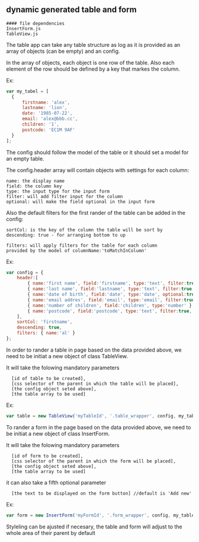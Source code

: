 ## dynamic generated table and form


```
#### file dependencies
InsertForm.js
TableView.js
```

The table app can take any table structure as log as it is 
provided as an array of objects (can be empty) and an config. 

In the array of objects, each object is one row of the table.
Also each element of the row should be defined by a key that 
markes the column.

Ex:
```js
var my_tabel = [
  {
      firstname: 'alex',
      lastname: 'lion',
      date: '1985-07-22',
      email: 'alex@bbb.cc',
      children: '1',
      postcode: 'EC1M 9AF'
  }
];
```
The config should follow the model of the table or it should
set a model for an empty table.

The config.header array will contain objects with settings
for each column:
```
name: the display name
field: the column key
type: the input type for the input form
filter: will add filter input for the column
optional: will make the field optional in the input form
```
Also the default filters for the first rander of the table
can be added in the config:
```
sortCol: is the key of the column the table will be sort by
descending: true - for arranging bottom to up

filters: will apply filters for the table for each column 
provided by the model of columnName:'toMatchInColumn'
```

Ex:
```js
var config = {
    header:[
        { name:'first name', field:'firstname', type:'text', filter:true },
        { name:'last name', field:'lastname', type:'text', filter:true },
        { name:'date of birth', field:'date', type:'date', optional:true },
        { name:'email addres', field:'email', type:'email', filter:true },
        { name:'number of children', field:'children', type:'number' },
        { name:'postcode', field:'postcode', type:'text', filter:true, optional:true }
    ],
    sortCol: 'firstname',
    descending: true,
    filters: { name:'al' }
};
```

In order to rander a table in page based on the data 
provided above, we need to be initiat a new object
of class TableView.

It will take the folowing mandatory parameters
```
  [id of table to be created],
  [css selector of the parent in which the table will be placed],
  [the config object seted above],
  [the table array to be used]
```
Ex:
```js
var table = new TableView('myTableId', '.table_wrapper', config, my_table);
```

To rander a form in the page based on the data 
provided above, we need to be initiat a new object
of class InsertForm.

It will take the folowing mandatory parameters
```
  [id of form to be created],
  [css selector of the parent in which the form will be placed],
  [the config object seted above],
  [the table array to be used]
```  
it can also take a fifth optional parameter
``` 
  [the text to be displayed on the form button] //default is 'Add new'
```
Ex:
```js
var form = new InsertForm('myFormId', '.form_wrapper', config, my_table, 'Add new row');
```

Styleling can be ajusted if necesary, the table
and form will adjust to the whole area of their
parent by default
